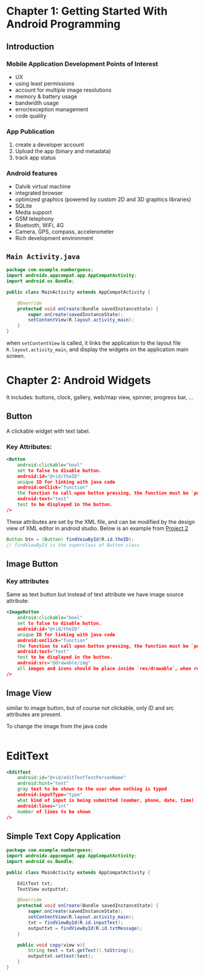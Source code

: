 # Chapter 1: Getting Started With Android Programming

## Introduction

### Mobile Application Development Points of Interest
- UX
- using least permissions
- account for multiple image resolutions
- memory & battery usage
- bandwidth usage
- error/exception management
- code quality

### App Publication
1. create a developer account
2. Upload the app (binary and metadata)
3. track app status

### Android features
- Dalvik virtual machine
- integrated browser 
- optimized graphics (powered by custom 2D and 3D graphics libraries)
- SQLite
- Media support
- GSM telephony
- Bluetooth, WiFi, 4G
- Camera, GPS, compass, accelerometer
- Rich development environment

## `Main Activity.java`
```java
package com.example.numberguess;
import androidx.appcompat.app.AppCompatActivity;
import android.os.Bundle;

public class MainActivity extends AppCompatActivity {

    @Override
    protected void onCreate(Bundle savedInstanceState) {
        super.onCreate(savedInstanceState);
        setContentView(R.layout.activity_main);
    }
}
```
when `setContentView` is called, it links the application to the layout file `R.layout.activity_main`, and display the widgets on the application main screen.
# Chapter 2: Android Widgets
It includes: buttons, clock, gallery, web/map view, spinner, progress bar, ...

## Button
A clickable widget with text label.
### Key Attributes:
```xml
<Button
    android:clickable="bool"
    set to false to disable button.
    android:id="@+id/theID"
    unique ID for linking with java code
    android:onClick="function"
    the function to call upon button pressing, the function must be `public void` and take a view argument
    android:text="text"
    test to be displayed in the button.
/>
```
These attributes are set by the XML file, and can be modified by the design view of XML editor in android studio. Below is an example from [Project 2](./App/Project_2/)
```java
Button btn = (Button) findVeiwById(R.id.theID);
// findViewById is the superclass of Button class
```

## Image Button
### Key attributes
Same as text button but instead of text attribute we have image source attribute:
```xml
<ImageButton
    android:clickable="bool"
    set to false to disable button.
    android:id="@+id/theID"
    unique ID for linking with java code
    android:onClick="function"
    the function to call upon button pressing, the function must be `public void` and take a view argument
    android:text="text"
    test to be displayed in the button.
    android:src="@drawable/img"
    all images and icons should be place inside `res/drawable`, when referencing the image, the extension should be dropped from the image name.
/>
```
## Image View
similar to image button, but of course not clickable, only ID and src attributes are present.


To change the image from the java code
```java

```

# EditText
```xml
<EditText
    android:id="@+id/editTextTextPersonName"
    android:hint="text"
    gray text to be shown to the user when nothing is typed
    android:inputType="type"
    what kind of input is being submitted (number, phone, date, time)
    android:lines="int"
    number of lines to be shown    
/>
```

## Simple Text Copy Application
```java
package com.example.numberguess;
import androidx.appcompat.app.AppCompatActivity;
import android.os.Bundle;

public class MainActivity extends AppCompatActivity {

    EditText txt;
    TextView outputtxt;

    @Override
    protected void onCreate(Bundle savedInstanceState) {
        super.onCreate(savedInstanceState);
        setContentView(R.layout.activity_main);
        txt = findViewById(R.id.inputText);
        outputtxt = findViewById(R.id.txtMessage);
    }

    public void copy(view v){
        String text = txt.getText().toString();
        outputtxt.settext(text);
    }
}
```